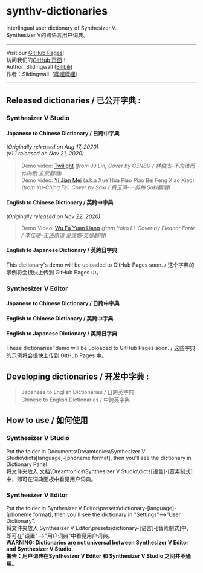 # synthv-dictionaries
Interlingual user dictionary of Synthesizer V.   
Synthesizer V的跨语言用户词典。
***
Visit our [GitHub Pages](https://slidingwall.github.io/synthv-dictionaries)!  
访问我们的[GitHub 页面](https://slidingwall.github.io/synthv-dictionaries)！  
Author: Slidingwall ([Bilibili](https://space.bilibili.com/141232009))  
作者：Slidingwall（[哔哩哔哩](https://space.bilibili.com/141232009)）  
***
## Released dictionaries / 已公开字典 :
### Synthesizer V Studio
#### Japanese to Chinese Dictionary / 日跨中字典 
*(Originally released on Aug 17, 2020)*  
*(v1.1 released on Nov 21, 2020)*  
> Demo video: [Twilight](https://www.bilibili.com/video/BV1y54y1U7Re) *(from JJ Lin, Cover by GENBU / 林俊杰-不为谁而作的歌 玄武翻唱)*  
> Demo video: [Yi Jian Mei](https://www.bilibili.com/video/BV1rp4y1v7Hj) (a.k.a Xue Hua Piao Piao Bei Feng Xiao Xiao) *(from Yu-Ching Fei, Cover by Saki / 费玉清-一剪梅 Saki翻唱)*  
#### English to Chinese Dictionary / 英跨中字典 
*(Originally released on Nov 22, 2020)*  
> Demo Video: [Wu Fa Yuan Liang](https://www.bilibili.com/video/BV1Ta4y1x7P7) *(from Yoko Li, Cover by Eleanor Forte / 李佳璐-无法原谅 爱莲娜·芙缇翻唱)*
#### English to Japanese Dictionary / 英跨日字典
This dictionary's demo will be uploaded to GitHub Pages soon. / 这个字典的示例将会很快上传到 GitHub Pages 中。 
### Synthesizer V Editor
#### Japanese to Chinese Dictionary / 日跨中字典 
#### English to Chinese Dictionary / 英跨中字典 
#### English to Japanese Dictionary / 英跨日字典
These dictionaries' demo will be uploaded to GitHub Pages soon. / 这些字典的示例将会很快上传到 GitHub Pages 中。  
## Developing dictionaries / 开发中字典 : 
> Japanese to English Dictionaries / 日跨英字典  
> Chinese to English Dictionaries / 中跨英字典  
## How to use / 如何使用
### Synthesizer V Studio
Put the folder in Documents\Dreamtonics\Synthesizer V Studio\dicts\[language]-[phoneme format], then you'll see the dictionary in Dictionary Panel.  
将文件夹放入 文档\Dreamtonics\Synthesizer V Studio\dicts\[语言]-[音素制式]中，即可在词典面板中看见用户词典。  
### Synthesizer V Editor
Put the folder in Synthesizer V Editor\presets\dictionary-[language]-[phoneme format], then you'll see the dictionary in "Settings"-->"User Dictionary".  
将文件夹放入 Synthesizer V Editor\presets\dictionary-[语言]-[音素制式]中，即可在"设置"-->"用户词典"中看见用户词典。  
**WARNING: Dictionaries are not universal between Synthesizer V Editor and Synthesizer V Studio.**  
**警告：用户词典在Synthesizer V Editor 和 Synthesizer V Studio 之间并不通用。**   
